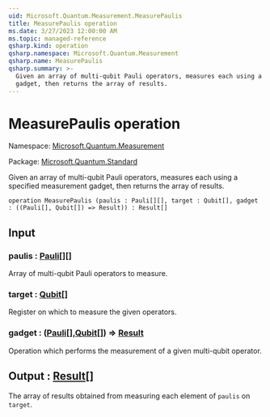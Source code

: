 ```yaml
---
uid: Microsoft.Quantum.Measurement.MeasurePaulis
title: MeasurePaulis operation
ms.date: 3/27/2023 12:00:00 AM
ms.topic: managed-reference
qsharp.kind: operation
qsharp.namespace: Microsoft.Quantum.Measurement
qsharp.name: MeasurePaulis
qsharp.summary: >-
  Given an array of multi-qubit Pauli operators, measures each using a specified measurement
  gadget, then returns the array of results.
---
```


# MeasurePaulis operation

Namespace: [Microsoft.Quantum.Measurement](xref:Microsoft.Quantum.Measurement)

Package: [Microsoft.Quantum.Standard](https://nuget.org/packages/Microsoft.Quantum.Standard)


Given an array of multi-qubit Pauli operators, measures each using a specified measurementgadget, then returns the array of results.

```qsharp
operation MeasurePaulis (paulis : Pauli[][], target : Qubit[], gadget : ((Pauli[], Qubit[]) => Result)) : Result[]
```


## Input

### paulis : [Pauli](xref:microsoft.quantum.qsharp.valueliterals#pauli-literals)[][]

Array of multi-qubit Pauli operators to measure.


### target : [Qubit](xref:microsoft.quantum.qsharp.valueliterals#qubit-literals)[]

Register on which to measure the given operators.


### gadget : ([Pauli](xref:microsoft.quantum.qsharp.valueliterals#pauli-literals)[],[Qubit](xref:microsoft.quantum.qsharp.valueliterals#qubit-literals)[]) => [Result](xref:microsoft.quantum.qsharp.valueliterals#result-literal) 

Operation which performs the measurement of a given multi-qubit operator.



## Output : [Result](xref:microsoft.quantum.qsharp.valueliterals#result-literal)[]

The array of results obtained from measuring each element of `paulis`on `target`.